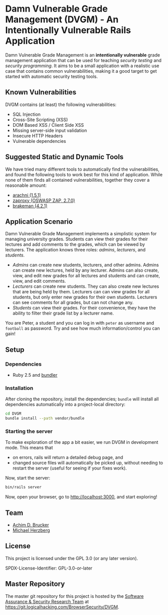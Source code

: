 # Damn Vulnerable Grade Management (DVGM) - An Intentionally Vulnerable Rails Application

Damn Vulnerable Grade Management is an **intentionally vulnerable** grade
management application that can be used for teaching *security testing* and
*security programming*. It aims to be a small application with a realistic use
case that contains common vulnerabilities, making it a good target to get
started with automatic security testing tools.

## Known Vulnerabilities

DVGM contains (at least) the following vulnerabilities:

* SQL Injection
* Cross-Site Scripting (XSS)
* DOM Based XSS / Client Side XSS
* Missing server-side input validation
* Insecure HTTP Headers
* Vulnerable dependencies

## Suggested Static and Dynamic Tools

We have tried many different tools to automatically find the vulnerabilities,
and found the following tools to work best for this kind of application. While
none of them finds all contained vulnerabilities, together they cover a
reasonable amount:

* [arachni (1.5.1)](https://github.com/Arachni/arachni)
* [zaproxy (OSWASP ZAP, 2.7.0)](https://github.com/zaproxy/zaproxy)
* [brakeman (4.2.1)](https://github.com/presidentbeef/brakeman)

## Application Scenario

Damn Vulnerable Grade Management implements a simplistic system for managing
university grades. Students can view their grades for their lectures and add
comments to the grades, which can be viewed by lecturers. The application knows
three roles: *admins*, *lecturers*, and *students*.

* *Admins* can create new students, lecturers, and other admins. Admins can
  create new lectures, held by any lecturer. Admins can also create, view, and
  edit new grades for all lectures and students and can create, view, and edit
  comments.
* *Lecturers* can create new students. They can also create new lectures that
  are being held by them. Lecturers can can view grades for all students, but
  only enter new grades for their own students. Lecturers can see comments for
  all grades, but can not change any.
* *Students* can view their grades. For their convenience, they have the ability
  to filter their grade list by a lecturer name.

You are Peter, a student and you can log in with `peter` as username and
`football` as password. Try and see how much information/control you can gain!

## Setup

### Dependencies

* Ruby 2.5 and [bundler](https://github.com/bundler/bundler)

### Installation

After cloning the repository, install the dependencies; `bundle` will install
all dependencies automatically into a project-local directory:

```bash
cd DVGM
bundle install --path vendor/bundle
```

### Starting the server

To make exploration of the app a bit easier, we run DVGM in development mode.
This means that 

* on errors, rails will return a detailed debug page, and
* changed source files will automatically be picked up, without needing to
  restart the server (useful for seeing if your fixes work).

Now, start the server:

```bash
bin/rails server
```

Now, open your browser, go to <http://localhost:3000>, and start exploring!

## Team

* [Achim D. Brucker](https://www.brucker.ch/)
* [Michael Herzberg](https://www.mherzberg.de/)

## License

This project is licensed under the GPL 3.0 (or any later version).

SPDX-License-Identifier: GPL-3.0-or-later

## Master Repository

The master git repository for this project is hosted by the [Software
Assurance & Security Research Team](https://logicalhacking.com) at
<https://git.logicalhacking.com/BrowserSecurity/DVGM>.
